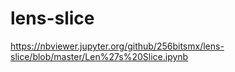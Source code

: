 # lens-slice
https://nbviewer.jupyter.org/github/256bitsmx/lens-slice/blob/master/Len%27s%20Slice.ipynb

